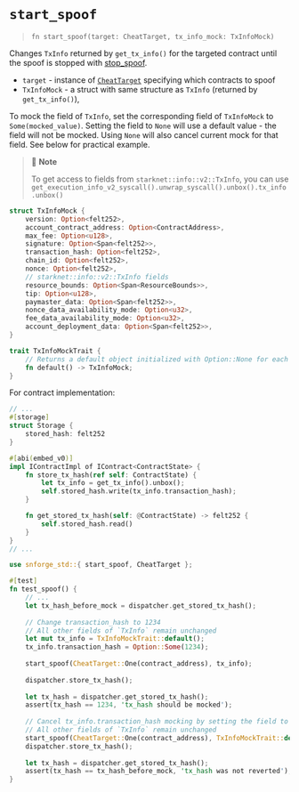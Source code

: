 # `start_spoof`

> `fn start_spoof(target: CheatTarget, tx_info_mock: TxInfoMock)`

Changes `TxInfo` returned by `get_tx_info()` for the targeted contract until the spoof is stopped
with [stop_spoof](./stop_spoof.md).

- `target` - instance of [`CheatTarget`](./cheat_target.md) specifying which contracts to spoof
- `TxInfoMock` - a struct with same structure as `TxInfo` (returned by `get_tx_info()`), 

To mock the field of `TxInfo`, set the corresponding field of `TxInfoMock` to `Some(mocked_value)`. Setting the field to `None` will use a default value - the field will not be mocked. Using `None` will also cancel current mock for that field. See below for practical example.

> 📝 **Note**
>
> To get access to fields from `starknet::info::v2::TxInfo`, you can use
> `get_execution_info_v2_syscall().unwrap_syscall().unbox().tx_info.unbox()`

```rust
struct TxInfoMock {
    version: Option<felt252>,
    account_contract_address: Option<ContractAddress>,
    max_fee: Option<u128>,
    signature: Option<Span<felt252>>,
    transaction_hash: Option<felt252>,
    chain_id: Option<felt252>,
    nonce: Option<felt252>,
    // starknet::info::v2::TxInfo fields
    resource_bounds: Option<Span<ResourceBounds>>,
    tip: Option<u128>,
    paymaster_data: Option<Span<felt252>>,
    nonce_data_availability_mode: Option<u32>,
    fee_data_availability_mode: Option<u32>,
    account_deployment_data: Option<Span<felt252>>,
}

trait TxInfoMockTrait {
    // Returns a default object initialized with Option::None for each field  
    fn default() -> TxInfoMock;
}
```

For contract implementation:

```rust
// ...
#[storage]
struct Storage {
    stored_hash: felt252
}

#[abi(embed_v0)]
impl IContractImpl of IContract<ContractState> {
    fn store_tx_hash(ref self: ContractState) {
        let tx_info = get_tx_info().unbox();
        self.stored_hash.write(tx_info.transaction_hash);
    }

    fn get_stored_tx_hash(self: @ContractState) -> felt252 {
        self.stored_hash.read()
    }
}
// ...
```

```rust
use snforge_std::{ start_spoof, CheatTarget };

#[test]
fn test_spoof() {
    // ...
    let tx_hash_before_mock = dispatcher.get_stored_tx_hash();
    
    // Change transaction_hash to 1234
    // All other fields of `TxInfo` remain unchanged
    let mut tx_info = TxInfoMockTrait::default();
    tx_info.transaction_hash = Option::Some(1234);
    
    start_spoof(CheatTarget::One(contract_address), tx_info);
    
    dispatcher.store_tx_hash();
    
    let tx_hash = dispatcher.get_stored_tx_hash();
    assert(tx_hash == 1234, 'tx_hash should be mocked');
    
    // Cancel tx_info.transaction_hash mocking by setting the field to `None`
    // All other fields of `TxInfo` remain unchanged
    start_spoof(CheatTarget::One(contract_address), TxInfoMockTrait::default());
    dispatcher.store_tx_hash();
    
    let tx_hash = dispatcher.get_stored_tx_hash();
    assert(tx_hash == tx_hash_before_mock, 'tx_hash was not reverted');
}
```
